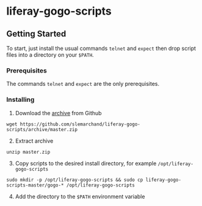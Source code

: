 # liferay-gogo-scripts

## Getting Started

To start, just install the usual commands `telnet` and `expect` then drop script files into a directory on your `$PATH`. 

### Prerequisites

The commands `telnet` and `expect` are the only prerequisites.

### Installing

1. Download the [archive](https://github.com/slemarchand/liferay-gogo-scripts/archive/master.zip) from Github

```
wget https://github.com/slemarchand/liferay-gogo-scripts/archive/master.zip
```

2. Extract archive 

```
unzip master.zip
```

3. Copy scripts to the desired install directory, for example `/opt/liferay-gogo-scripts`

```
sudo mkdir -p /opt/liferay-gogo-scripts && sudo cp liferay-gogo-scripts-master/gogo-* /opt/liferay-gogo-scripts
```

4. Add the directory to the `$PATH` environment variable


